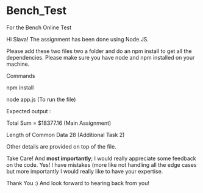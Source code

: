 # Bench_Test
For the Bench Online Test

Hi Slava! The assignment has been done using Node.JS.

Please add these two files two a folder and do an npm install to get all the dependencies. Please make sure you have 
node and npm installed on your machine.

Commands

npm install

node app.js (To run the file)

Expected output : 

Total Sum = $18377.16 (Main Assignment)

Length of Common Data 28 (Additional Task 2)

Other details are provided on top of the file.

Take Care! And **most importantly**; I would really appreciate some feedback on the code. Yes! I have mistakes (more like not handling all the
edge cases but more importantly I would really like to have your expertise.

Thank You :) And look forward to hearing back from you!


